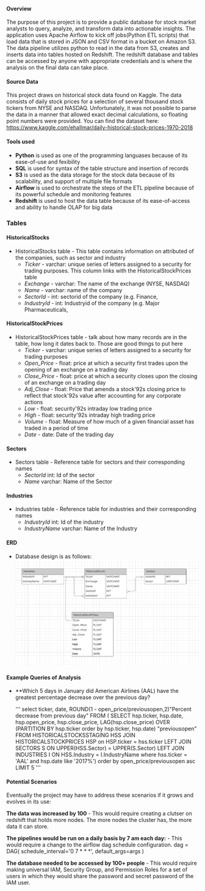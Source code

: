 #### Overview

The purpose of this project is to provide a public database for stock market analysts to query, analyze, and transform data into actionable insights. The application uses Apache Airflow to kick off jobs(Python ETL scripts) that load data that is stored in JSON and CSV format in a bucket on Amazon S3. The data pipeline utilizes python to read in the data from S3, creates and inserts data into tables hosted on Redshift. The redshift database and tables can be accessed by anyone with appropriate credentials and is where the analysis on the final data can take place. 


#### **Source Data**
This project draws on historical stock data found on Kaggle. The data consists of daily stock prices for a selection of several thousand stock tickers from NYSE and NASDAQ. Unfortunately, it was not possible to parse the data in a manner that allowed exact decimal calculations, so floating point numbers were provided. You can find the dataset here: https://www.kaggle.com/ehallmar/daily-historical-stock-prices-1970-2018

#### Tools used 
* **Python** is used as one of the programming languases because of its ease-of-use and fexibility 
* **SQL** is used for syntax of the table structure and insertion of records 
* **S3** is used as the data storage for the stock data because of its scalability, and support of multiple file formats 
* **Airflow** is used to orchestrate the steps of the ETL pipeline because of its powerful schedule and monitoring features
* **Redshift** is used to host the data table because of its ease-of-access and ability to handle OLAP for big data 

### Tables 


#### **HistoricalStocks**

* HistoricalStocks table - This table contains information on attributed of the companies, such as sector and industry 
	- *Ticker* - varchar: unique series of letters assigned to a security for trading purposes. This column links with the HistoricalStockPrices table
	- *Exchange* - varchar: The name of the exchange (NYSE, NASDAQ)
	- *Name* - varchar: name of the company
	- *SectorId* - int: sectorid of the company (e.g. Finance, 
	- *IndustryId* - int: Industryid of the company  (e.g. Major Pharmaceuticals, 



#### **HistoricalStockPrices**

* HistoricalStockPrices table - talk about how many records are in the table, how long it dates back to. Those are good things to put here 
	- *Ticker* - varchar: unique series of letters assigned to a security for trading purposes
	- *Open_Price* - float: price at which a security first trades upon the opening of an exchange on a trading day 
	- *Close_Price* - float: price at which a security closes upon the closing of an exchange on a trading day 
	- *Adj_Close* - float: Price that amends a stock\'92s closing price to reflect that stock\'92s value after accounting for any corporate actions
	- *Low* - float: security\'92s intraday low trading price 
	- *High* - float:  security\'92s intraday high trading price 
	- *Volume* - float: Measure of how much of a given financial asset has traded in a period of time 
	- *Date* - date: Date of the trading day 


#### **Sectors**
* Sectors table - Reference table for sectors and their corresponding names
	- *SectorId* int: Id of the sector 
	- *Name* varchar: Name of the Sector

#### **Industries**
* Industries table - Reference table for industries and their corresponding names 
	- *IndustryId* int: Id of the industry
	- *IndustryName* varchar: Name of the Industry 


#### **ERD**
 * Database design is as follows:
![Database Design](https://github.com/sammcint/Data-Engineer-Nanodegree-Projects-Udacity/blob/master/images/Capstone-ERD.png)

#### **Example Queries of Analysis** ####

 * **Which 5 days in January did American Airlines (AAL) have the greatest percentage decrease over the previous day? 

	'''
	select ticker, date, ROUND(1 - open_price/previousopen,2)"Percent decrease from previous day" FROM  (
	SELECT hsp.ticker, hsp.date, hsp.open_price, hsp.close_price, LAG(hsp.close_price) OVER (PARTITION BY hsp.ticker order by hsp.ticker, hsp.date) "previousopen"
	FROM HISTORICALSTOCKSSTAGING HSS
	JOIN HISTORICALSTOCKPRICES HSP on HSP.ticker = hss.ticker
	LEFT JOIN SECTORS S ON UPPER(HSS.Sector) = UPPER(S.Sector)
	LEFT JOIN INDUSTRIES I ON HSS.Industry = I.IndustryName
	where hss.ticker = 'AAL' and hsp.date like '2017%') order by open_price/previousopen asc  LIMIT 5
	'''
	
#### Potential Scenarios

Eventually the project may have to address these scenarios if it grows and evolves in its use:

**The data was increased by 100** 
	- This would require creating a clutser on redshift that holds more nodes. The more nodes the cluster has, the more data it can store. 

**The pipelines would be run on a daily basis by 7 am each day:**
	- This would require a change to the airflow dag schedule configuration. 
		dag = DAG(
    		schedule_interval='0 7 * * *',
    		default_args=args
		)

**The database needed to be accessed by 100+ people**
	- This would require making universal IAM, Security Group, and Permission Roles for a set of users in which they would share the password and secret password of the IAM user.



